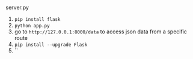 server.py

1. `pip install flask`
2. `python app.py`
3. go to `http://127.0.0.1:8000/data` to access json data from a specific route
4. `pip install --upgrade Flask`
5. ``